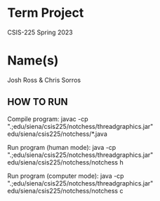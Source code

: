 # Term Project  
CSIS-225  Spring 2023  

# Name(s)  
Josh Ross & Chris Sorros  
  
## HOW TO RUN
Compile program: javac -cp ".;edu/siena/csis225/notchess/threadgraphics.jar" edu/siena/csis225/notchess/*.java  

Run program (human mode): java -cp ".;edu/siena/csis225/notchess/threadgraphics.jar" edu/siena/csis225/notchess/notchess h  
  
Run program (computer mode): java -cp ".;edu/siena/csis225/notchess/threadgraphics.jar" edu/siena/csis225/notchess/notchess c  